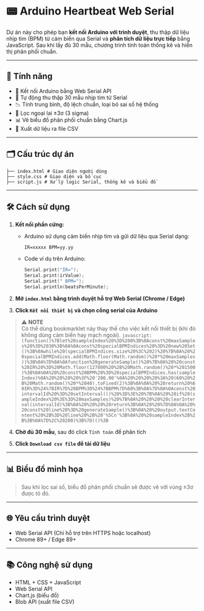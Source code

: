 # 📟 Arduino Heartbeat Web Serial

Dự án này cho phép bạn **kết nối Arduino với trình duyệt**, thu thập dữ liệu nhịp tim (BPM) từ cảm biến qua Serial và **phân tích dữ liệu trực tiếp** bằng JavaScript. Sau khi lấy đủ 30 mẫu, chương trình tính toán thống kê và hiển thị phân phối chuẩn.

---

## 🚀 Tính năng

- 🔌 Kết nối Arduino bằng Web Serial API
- 🧪 Tự động thu thập 30 mẫu nhịp tim từ Serial
- 📉 Tính trung bình, độ lệch chuẩn, loại bỏ sai số hệ thống
- 🧹 Lọc ngoại lai ±3σ (3 sigma)
- 📊 Vẽ biểu đồ phân phối chuẩn bằng Chart.js
- 📁 Xuất dữ liệu ra file CSV

---

## 🗂️ Cấu trúc dự án
```
├── index.html # Giao diện người dùng
├── style.css # Giao diện và bố cục
├── script.js # Xử lý logic Serial, thống kê và biểu đồ
```
---

## 🛠️ Cách sử dụng

1. **Kết nối phần cứng:**
   - Arduino sử dụng cảm biến nhịp tim và gửi dữ liệu qua Serial dạng:
     ```
     IR=xxxxx BPM=yy.yy
     ```

   - Code ví dụ trên Arduino:
     ```cpp
     Serial.print("IR=");
     Serial.print(irValue);
     Serial.print(" BPM=");
     Serial.println(beatsPerMinute);
     ```

2. **Mở `index.html` bằng trình duyệt hỗ trợ Web Serial (Chrome / Edge)**

3. **Click `Kết nối thiết bị` và chọn cổng serial của Arduino**
> ⚠️ **NOTE**  
> Có thể dùng bookmarklet này thay thế cho việc kết nối thiết bị (khi đó không dùng cảm biến hay mạch ngoài).
> `javascript:(function()%7Blet%20sampleIndex%20%3D%200%3B%0Aconst%20maxSamples%20%3D%2030%3B%0A%0Aconst%20specialBPMIndices%20%3D%20new%20Set()%3B%0Awhile%20(specialBPMIndices.size%20%3C%202)%20%7B%0A%20%20specialBPMIndices.add(Math.floor(Math.random()%20*%20maxSamples))%3B%0A%7D%0A%0Afunction%20generateSample()%20%7B%0A%20%20const%20IR%20%3D%20Math.floor(127000%20%2B%20Math.random()%20*%201500)%3B%0A%0A%20%20const%20BPM%20%3D%20specialBPMIndices.has(sampleIndex)%0A%20%20%20%20%3F%20'200.00'%0A%20%20%20%20%3A%20(60%20%2B%20Math.random()%20*%2040).toFixed(2)%3B%0A%0A%20%20return%20%60IR%3D%24%7BIR%7D%20BPM%3D%24%7BBPM%7D%60%3B%0A%7D%0A%0Aconst%20intervalId%20%3D%20setInterval(()%20%3D%3E%20%7B%0A%20%20if%20(sampleIndex%20%3E%3D%20maxSamples)%20%7B%0A%20%20%20%20clearInterval(intervalId)%3B%0A%20%20%20%20return%3B%0A%20%20%7D%0A%0A%20%20const%20line%20%3D%20generateSample()%3B%0A%20%20output.textContent%20%2B%3D%20line%20%2B%20'%5Cn'%3B%0A%20%20sampleIndex%2B%2B%3B%0A%7D%2C%20200)%3B%7D)()%3B`
4. **Chờ đủ 30 mẫu**, sau đó click `Tính toán` để phân tích

5. **Click `Download csv file` để tải dữ liệu**

---

## 📊 Biểu đồ minh họa

> Sau khi lọc sai số, biểu đồ phân phối chuẩn sẽ được vẽ với vùng ±3σ được tô đỏ.


---

## 🌐 Yêu cầu trình duyệt

- Web Serial API (Chỉ hỗ trợ trên HTTPS hoặc localhost)
- Chrome 89+ / Edge 89+

---

## 📚 Công nghệ sử dụng

- HTML + CSS + JavaScript
- Web Serial API
- Chart.js (biểu đồ)
- Blob API (xuất file CSV)

